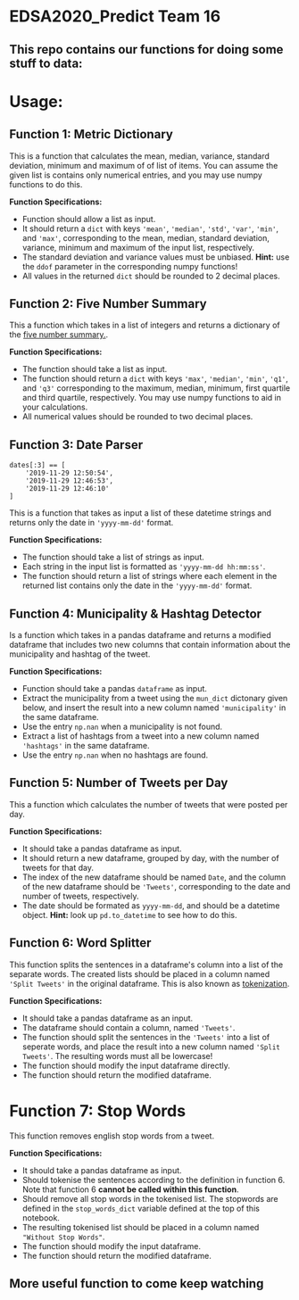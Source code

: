 # EDSA2020_Predict Team 16

## This repo contains our functions for doing some stuff to data:

# Usage:

## Function 1: Metric Dictionary

This is a function that calculates the mean, median, variance, standard deviation, minimum and maximum of of list of items. You can assume the given list is contains only numerical entries, and you may use numpy functions to do this.

**Function Specifications:**
- Function should allow a list as input.
- It should return a `dict` with keys `'mean'`, `'median'`, `'std'`, `'var'`, `'min'`, and `'max'`, corresponding to the mean, median, standard deviation, variance, minimum and maximum of the input list, respectively.
- The standard deviation and variance values must be unbiased. **Hint:** use the `ddof` parameter in the corresponding numpy functions!
- All values in the returned `dict` should be rounded to 2 decimal places.

## Function 2: Five Number Summary

This a function which takes in a list of integers and returns a dictionary of the [five number summary.](https://www.statisticshowto.datasciencecentral.com/how-to-find-a-five-number-summary-in-statistics/).

**Function Specifications:**
- The function should take a list as input.
- The function should return a `dict` with keys `'max'`, `'median'`, `'min'`, `'q1'`, and `'q3'` corresponding to the maximum, median, minimum, first quartile and third quartile, respectively. You may use numpy functions to aid in your calculations.
- All numerical values should be rounded to two decimal places.

## Function 3: Date Parser

```
dates[:3] == [
    '2019-11-29 12:50:54',
    '2019-11-29 12:46:53',
    '2019-11-29 12:46:10'
]
```

This is a function that takes as input a list of these datetime strings and returns only the date in `'yyyy-mm-dd'` format.

**Function Specifications:**
- The function should take a list of strings as input.
- Each string in the input list is formatted as `'yyyy-mm-dd hh:mm:ss'`.
- The function should return a list of strings where each element in the returned list contains only the date in the `'yyyy-mm-dd'` format.

## Function 4: Municipality & Hashtag Detector

Is a function which takes in a pandas dataframe and returns a modified dataframe that includes two new columns that contain information about the municipality and hashtag of the tweet.

**Function Specifications:**
* Function should take a pandas `dataframe` as input.
* Extract the municipality from a tweet using the `mun_dict` dictonary given below, and insert the result into a new column named `'municipality'` in the same dataframe.
* Use the entry `np.nan` when a municipality is not found.
* Extract a list of hashtags from a tweet into a new column named `'hashtags'` in the same dataframe.
* Use the entry `np.nan` when no hashtags are found.

## Function 5: Number of Tweets per Day

This a function which calculates the number of tweets that were posted per day. 

**Function Specifications:**
- It should take a pandas dataframe as input.
- It should return a new dataframe, grouped by day, with the number of tweets for that day.
- The index of the new dataframe should be named `Date`, and the column of the new dataframe should be `'Tweets'`, corresponding to the date and number of tweets, respectively.
- The date should be formated as `yyyy-mm-dd`, and should be a datetime object. **Hint:** look up `pd.to_datetime` to see how to do this.

## Function 6: Word Splitter

This function splits the sentences in a dataframe's column into a list of the separate words. The created lists should be placed in a column named `'Split Tweets'` in the original dataframe. This is also known as [tokenization](https://www.geeksforgeeks.org/nlp-how-tokenizing-text-sentence-words-works/).

**Function Specifications:**
- It should take a pandas dataframe as an input.
- The dataframe should contain a column, named `'Tweets'`.
- The function should split the sentences in the `'Tweets'` into a list of seperate words, and place the result into a new column named `'Split Tweets'`. The resulting words must all be lowercase!
- The function should modify the input dataframe directly.
- The function should return the modified dataframe.

# Function 7: Stop Words

This function removes english stop words from a tweet.

**Function Specifications:**
- It should take a pandas dataframe as input.
- Should tokenise the sentences according to the definition in function 6. Note that function 6 **cannot be called within this function**.
- Should remove all stop words in the tokenised list. The stopwords are defined in the `stop_words_dict` variable defined at the top of this notebook.
- The resulting tokenised list should be placed in a column named `"Without Stop Words"`.
- The function should modify the input dataframe.
- The function should return the modified dataframe.

## More useful function to come keep watching
